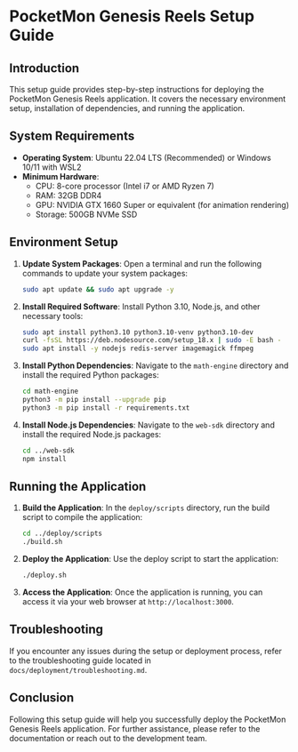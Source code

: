 # PocketMon Genesis Reels Setup Guide

## Introduction

This setup guide provides step-by-step instructions for deploying the PocketMon Genesis Reels application. It covers the necessary environment setup, installation of dependencies, and running the application.

## System Requirements

- **Operating System**: Ubuntu 22.04 LTS (Recommended) or Windows 10/11 with WSL2
- **Minimum Hardware**:
  - CPU: 8-core processor (Intel i7 or AMD Ryzen 7)
  - RAM: 32GB DDR4
  - GPU: NVIDIA GTX 1660 Super or equivalent (for animation rendering)
  - Storage: 500GB NVMe SSD

## Environment Setup

1. **Update System Packages**:
   Open a terminal and run the following commands to update your system packages:
   ```bash
   sudo apt update && sudo apt upgrade -y
   ```

2. **Install Required Software**:
   Install Python 3.10, Node.js, and other necessary tools:
   ```bash
   sudo apt install python3.10 python3.10-venv python3.10-dev
   curl -fsSL https://deb.nodesource.com/setup_18.x | sudo -E bash -
   sudo apt install -y nodejs redis-server imagemagick ffmpeg
   ```

3. **Install Python Dependencies**:
   Navigate to the `math-engine` directory and install the required Python packages:
   ```bash
   cd math-engine
   python3 -m pip install --upgrade pip
   python3 -m pip install -r requirements.txt
   ```

4. **Install Node.js Dependencies**:
   Navigate to the `web-sdk` directory and install the required Node.js packages:
   ```bash
   cd ../web-sdk
   npm install
   ```

## Running the Application

1. **Build the Application**:
   In the `deploy/scripts` directory, run the build script to compile the application:
   ```bash
   cd ../deploy/scripts
   ./build.sh
   ```

2. **Deploy the Application**:
   Use the deploy script to start the application:
   ```bash
   ./deploy.sh
   ```

3. **Access the Application**:
   Once the application is running, you can access it via your web browser at `http://localhost:3000`.

## Troubleshooting

If you encounter any issues during the setup or deployment process, refer to the troubleshooting guide located in `docs/deployment/troubleshooting.md`.

## Conclusion

Following this setup guide will help you successfully deploy the PocketMon Genesis Reels application. For further assistance, please refer to the documentation or reach out to the development team.